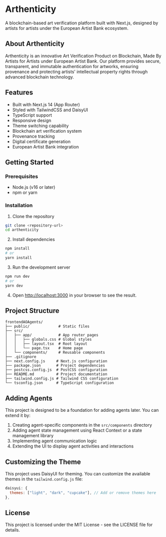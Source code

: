 # Arthenticity

A blockchain-based art verification platform built with Next.js, designed by artists for artists under the European Artist Bank ecosystem.

## About Arthenticity

Arthenticity is an innovative Art Verification Product on Blockchain, Made By Artists for Artists under European Artist Bank. Our platform provides secure, transparent, and immutable authentication for artworks, ensuring provenance and protecting artists' intellectual property rights through advanced blockchain technology.

## Features

- Built with Next.js 14 (App Router)
- Styled with TailwindCSS and DaisyUI
- TypeScript support
- Responsive design
- Theme switching capability
- Blockchain art verification system
- Provenance tracking
- Digital certificate generation
- European Artist Bank integration

## Getting Started

### Prerequisites

- Node.js (v16 or later)
- npm or yarn

### Installation

1. Clone the repository

```bash
git clone <repository-url>
cd arthenticity
```

2. Install dependencies

```bash
npm install
# or
yarn install
```

3. Run the development server

```bash
npm run dev
# or
yarn dev
```

4. Open [http://localhost:3000](http://localhost:3000) in your browser to see the result.

## Project Structure

```
frontendAOAgents/
├── public/             # Static files
├── src/
│   ├── app/            # App router pages
│   │   ├── globals.css # Global styles
│   │   ├── layout.tsx  # Root layout
│   │   └── page.tsx    # Home page
│   └── components/     # Reusable components
├── .gitignore
├── next.config.js     # Next.js configuration
├── package.json       # Project dependencies
├── postcss.config.js  # PostCSS configuration
├── README.md          # Project documentation
├── tailwind.config.js # Tailwind CSS configuration
└── tsconfig.json      # TypeScript configuration
```

## Adding Agents

This project is designed to be a foundation for adding agents later. You can extend it by:

1. Creating agent-specific components in the `src/components` directory
2. Adding agent state management using React Context or a state management library
3. Implementing agent communication logic
4. Extending the UI to display agent activities and interactions

## Customizing the Theme

This project uses DaisyUI for theming. You can customize the available themes in the `tailwind.config.js` file:

```js
daisyui: {
  themes: ["light", "dark", "cupcake"], // Add or remove themes here
},
```

## License

This project is licensed under the MIT License - see the LICENSE file for details.